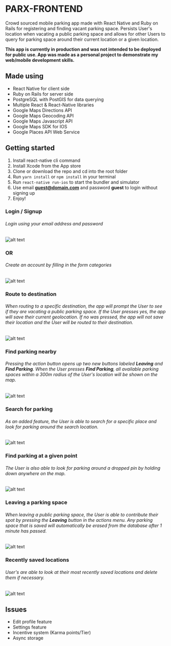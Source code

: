 # PARX-FRONTEND

Crowd sourced mobile parking app made with React Native and Ruby on Rails for registering and finding vacant parking space.
Persists User's location when vacating a public parking space and allows for other Users to query for parking space around their current location or a given location.

**This app is currently in production and was not intended to be deployed for public use. App was made as a personal project to demonstrate my web/mobile development skills.**

## Made using
 - React Native for client side
 - Ruby on Rails for server side
 - PostgreSQL with PostGIS for data querying
 - Multiple React & React-Native libraries
 - Google Maps Directions API
 - Google Maps Geocoding API
 - Google Maps Javascript API
 - Google Maps SDK for IOS
 - Google Places API Web Service

## Getting started
1. Install react-native cli command
2. Install Xcode from the App store
3. Clone or download the repo and cd into the root folder
4. Run ```yarn install``` or ```npm install``` in your terminal
5. Run ```react-native run-ios``` to start the bundler and simulator
6. Use email **guest@domain.com** and password **guest** to login without signing up
7. Enjoy!


### Login / Signup
###### Login using your email address and password
![alt text](./assets/image/iphonelogin.gif)


### OR


###### Create an account by filling in the form categories
![alt text](./assets/image/iphonesignup.gif)



### Route to destination
###### When routing to a specific destination, the app will prompt the User to see if they are vacating a public parking space. If the User presses yes, the app will save their current geolocation. If no was pressed, the app will not save their location and the User will be routed to their destination.
![alt text](./assets/image/iphonedestination.gif)



### Find parking nearby
###### Pressing the action button opens up two new buttons labeled **Leaving** and **Find Parking**. When the User presses **Find Parking**, all available parking spaces within a 300m radius of the User's location will be shown on the map.
![alt text](./assets/image/iphonefindparking.gif)



### Search for parking
###### As an added feature, the User is able to search for a specific place and look for parking around the search location.
![alt text](./assets/image/iphonesearchparking.gif)


### Find parking at a given point
###### The User is also able to look for parking around a dropped pin by holding down anywhere on the map.
![alt text](./assets/image/iphonemarkersearch.gif)



### Leaving a parking space
###### When leaving a public parking space, the User is able to contribute their spot by pressing the **Leaving** button in the actions menu. Any parking space that is saved will automatically be erased from the database after 1 minute has passed.
![alt text](./assets/image/iphoneleavingbutton.gif)



### Recently saved locations
###### User's are able to look at their most recently saved locations and delete them if necessary.
![alt text](./assets/image/iphonerecent.gif)



## Issues
- Edit profile feature
- Settings feature
- Incentive system (Karma points/Tier)
- Async storage
